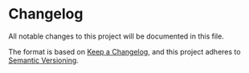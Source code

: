 # Changelog

All notable changes to this project will be documented in this file.

The format is based on [Keep a Changelog](https://keepachangelog.com/en/1.0.0/),
and this project adheres to [Semantic Versioning](https://semver.org/spec/v2.0.0.html).

<!-- ## [v0.1.0](https://github.com/dashbitco/table/tree/v0.1.0) (2022-04-07)

Initial release. -->
